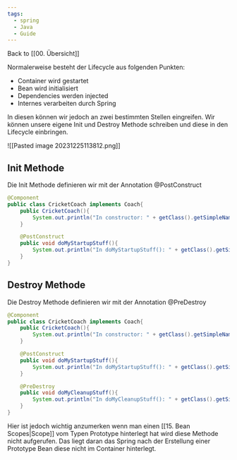 ```yaml
---
tags:
  - spring
  - Java
  - Guide
---
```

Back to [[00. Übersicht]]

Normalerweise besteht der Lifecycle aus folgenden Punkten:
- Container wird gestartet
- Bean wird initialisiert
- Dependencies werden injected
- Internes verarbeiten durch Spring

In diesen können wir jedoch an zwei bestimmten Stellen eingreifen. Wir können unsere eigene Init und Destroy Methode schreiben und diese in den Lifecycle einbringen.

![[Pasted image 20231225113812.png]]

## Init Methode

Die Init Methode definieren wir mit der Annotation @PostConstruct

```java 
@Component
public class CricketCoach implements Coach{
	public CricketCoach(){
		System.out.println("In constructor: " + getClass().getSimpleName());
	}

	@PostConstruct
	public void doMyStartupStuff(){
		System.out.println("In doMyStartupStuff(): " + getClass().getSimpleName());
	}
}
```

## Destroy Methode

Die Destroy Methode definieren wir mit der Annotation @PreDestroy

```java
@Component
public class CricketCoach implements Coach{
	public CricketCoach(){
		System.out.println("In constructor: " + getClass().getSimpleName());
	}

	@PostConstruct
	public void doMyStartupStuff(){
		System.out.println("In doMyStartupStuff(): " + getClass().getSimpleName());
	}

	@PreDestroy
	public void doMyCleanupStuff(){
		System.out.println("In doMyCleanupStuff(): " + getClass().getSimpleName());
	}
}
```

Hier ist jedoch wichtig anzumerken wenn man einen [[15. Bean Scopes|Scope]] vom Typen Prototype hinterlegt hat wird diese Methode nicht aufgerufen. Das liegt daran das Spring nach der Erstellung einer Prototype Bean diese nicht im Container hinterlegt.

